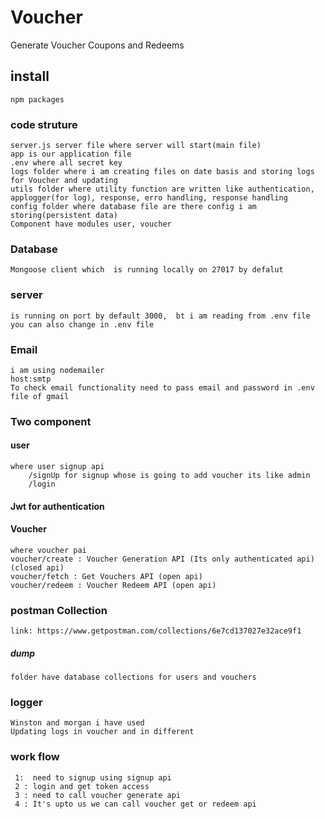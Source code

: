 # Voucher
Generate Voucher Coupons and Redeems

## install
    npm packages


### code struture 
    server.js server file where server will start(main file)
    app is our application file
    .env where all secret key 
    logs folder where i am creating files on date basis and storing logs for Voucher and updating 
    utils folder where utility function are written like authentication, applogger(for log), response, erro handling, response handling
    config folder where database file are there config i am storing(persistent data)
    Component have modules user, voucher 

### Database 
    Mongoose client which  is running locally on 27017 by defalut

### server 
    is running on port by default 3000,  bt i am reading from .env file you can also change in .env file

### Email
    i am using nodemailer
    host:smtp
    To check email functionality need to pass email and password in .env file of gmail 

### Two component 
    
#### user
    where user signup api
        /signUp for signup whose is going to add voucher its like admin
        /login 

#### Jwt for authentication

#### Voucher
    where voucher pai
    voucher/create : Voucher Generation API (Its only authenticated api)(closed api)
    voucher/fetch : Get Vouchers API (open api)
    voucher/redeem : Voucher Redeem API (open api)


### postman Collection 
    link: https://www.getpostman.com/collections/6e7cd137027e32ace9f1

##### dump 
    folder have database collections for users and vouchers 

### logger
    Winston and morgan i have used 
    Updating logs in voucher and in different

### work flow
     1:  need to signup using signup api
     2 : login and get token access
     3 : need to call voucher generate api 
     4 : It's upto us we can call voucher get or redeem api
     
     
    




